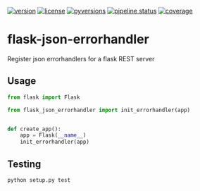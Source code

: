 [![version](https://img.shields.io/pypi/v/flask-json-errorhandler.svg)](https://pypi.python.org/pypi/flask-json-errorhandler)
[![license](https://img.shields.io/pypi/l/flask-json-errorhandler.svg)](https://pypi.python.org/pypi/flask-json-errorhandler)
[![pyversions](https://img.shields.io/pypi/pyversions/flask-json-errorhandler.svg)](https://pypi.python.org/pypi/flask-json-errorhandler)
[![pipeline status](https://travis-ci.org/Fischerfredl/flask-json-errorhandler.svg?branch=master)](https://travis-ci.org/Fischerfredl/flask-json-errorhandler)
[![coverage](https://img.shields.io/codecov/c/github/fischerfredl/flask-json-errorhandler.svg)](https://codecov.io/gh/Fischerfredl/flask-json-errorhandler)

# flask-json-errorhandler
Register json errorhandlers for a flask REST server

## Usage

```python 
from flask import Flask

from flask_json_errorhandler import init_errorhandler(app)


def create_app():
    app = Flask(__name__)
    init_errorhandler(app)
```

## Testing
```python
python setup.py test
```
